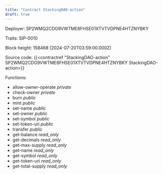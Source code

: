 ```yaml
---
title: "Contract StackingDAO-action"
draft: true
---
```

Deployer: SP2WMQ2CDG9VWTME8FHSE01XTVTVDPNE4HTZNYBKY

Traits:
 SIP-0010



Block height: 158468 (2024-07-20T03:59:00.000Z)

Source code: {{<contractref "StackingDAO-action" SP2WMQ2CDG9VWTME8FHSE01XTVTVDPNE4HTZNYBKY StackingDAO-action>}}

Functions:

* allow-owner-operate _private_
* check-owner _private_
* burn _public_
* mint _public_
* set-name _public_
* set-owner _public_
* set-symbol _public_
* set-token-uri _public_
* transfer _public_
* get-balance _read_only_
* get-decimals _read_only_
* get-max-supply _read_only_
* get-name _read_only_
* get-symbol _read_only_
* get-token-uri _read_only_
* get-total-supply _read_only_

